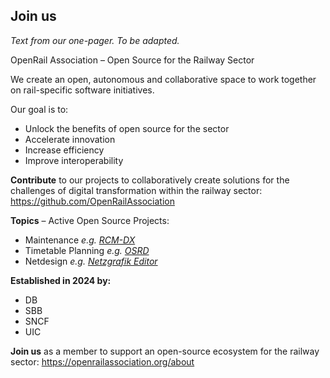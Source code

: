 ## Join us

*Text from our one-pager. To be adapted.*

OpenRail Association – Open Source for the Railway Sector

We create an open, autonomous and collaborative space to work together on rail-specific software initiatives.

Our goal is to:
- Unlock the benefits of open source for the sector
- Accelerate innovation
- Increase efficiency
- Improve interoperability

**Contribute** to our projects to collaboratively create solutions for the challenges of digital transformation within the railway sector: https://github.com/OpenRailAssociation

**Topics** – Active Open Source Projects:

- Maintenance
  *e.g. [RCM-DX](https://github.com/SchweizerischeBundesbahnen/rcm-dx)*
- Timetable Planning
  *e.g. [OSRD](http://osrd.fr/)*
- Netdesign
  *e.g. [Netzgrafik Editor](https://github.com/SchweizerischeBundesbahnen/netzgrafik-editor-frontend/pull/69)*

**Established in 2024 by:**
- DB
- SBB
- SNCF
- UIC

**Join us** as a member to support an open-source ecosystem for the railway sector: https://openrailassociation.org/about
